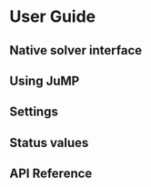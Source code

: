 # User Guide

## Native solver interface

## Using JuMP

## Settings

## Status values

## API Reference
